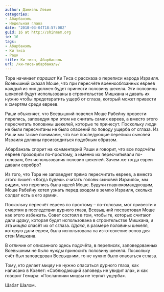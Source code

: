 ```yaml
---
author: Даниэль Левин
categories:
- Абарбанэль
- Недельная глава
date: "2010-03-04T18:57:00Z"
guid: 16 at http://shinmem.org
id: 10
tags:
- Абарбанэль
- Ки тиса
- Раши
title: Ки тиса, Абарбанэль
url: /ки-тиса-абарбанэль/
---
```

<!--more-->

Тора начинает _парашат_ Ки Тиса с рассказа о переписи народа Израиля. Всевышний сказал Моше, что при пересчёте военнообязанных евреев каждый из них должен будет принести половину шекеля. Эти половины шекелей будут использованы в строительстве Мишкана и давать их нужно чтобы предотвратить ущерб от cглаза, который может привести к смертям среди евреев.

Раши объясняет, что Всевышний повелел Моше Рабейну провести перепись, заповедуя при этом не считать самих евреев, а вместо этого пересчитать половины шекелей, которые те принесут. Поскольку люди не были пересчитаны не было опасений по поводу ущерба от сглаза. Из Раши мы также понимаем, что все последующие переписи сыновей Израиля должны производиться подобным образом.

Абарбанэль спорит на комментарий Раши и говорит, что все подсчёты евреев проходили по-простому, а именно их пересчитывали по-головам, без использования половин шекелей. Зачем же тогда евреи давали серебро?

Из того, что Тора не заповедует прямо пересчитать евреев, а вместо этого пишет: «Когда будешь считать головы сыновей Израиля», мы видим, что перепись была идеей Моше. Будучи главнокомандующим, Моше Рабейну хотел узнать перед входом в землю Израиля, сколько солдат есть в его армии. 

Поскольку пересчёт евреев по простому – по-головам, мог привести к смертям в последствии дурного глаза, Всевышний посоветовал Моше как этого избежать. Совет состоял в том, чтобы те, которых считают дали _цдаку_, которая будет использована в строительстве Мишкана, и эта _мицва_ спасёт их от сглаза. _Цдака_, в размере половины шекеля, которую дали евреи, была использована на изготовление основ для стен Мишкана.

В отличие от описанного здесь подсчёта, в переписях, заповедованных Всевышним не было нужды приносить половину шекеля. Поскольку счёт был заповедован Всевышним, то не нужно было опасаться сглаза.

Тому, кто делает _мицву_ не нужно опасаться дурного глаза, как написано в Коэлет: «Соблюдающий заповедь не увидит зла», и как говорит Гемара: «Посланники мицвы не терпят ущерба». 

Шабат Шалом.